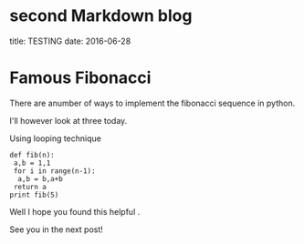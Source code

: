 # second Markdown blog 
title: TESTING
date: 2016-06-28

# **Famous Fibonacci**

There are anumber of ways to implement the fibonacci sequence in python.

I'll however look at three today. 

Using looping technique

	def fib(n):
	 a,b = 1,1
	 for i in range(n-1):
	  a,b = b,a+b
	 return a
	print fib(5)
	
Well I hope you found this helpful .

See you in the next post!



